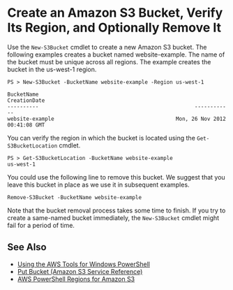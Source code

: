 # Create an Amazon S3 Bucket, Verify Its Region, and Optionally Remove It<a name="pstools-s3-bucket-create"></a>

Use the `New-S3Bucket` cmdlet to create a new Amazon S3 bucket\. The following examples creates a bucket named website\-example\. The name of the bucket must be unique across all regions\. The example creates the bucket in the us\-west\-1 region\.

```
PS > New-S3Bucket -BucketName website-example -Region us-west-1

BucketName                                                  CreationDate
----------                                                  ------------
website-example                                       Mon, 26 Nov 2012 00:41:08 GMT
```

You can verify the region in which the bucket is located using the `Get-S3BucketLocation` cmdlet\.

```
PS > Get-S3BucketLocation -BucketName website-example
us-west-1
```

You could use the following line to remove this bucket\. We suggest that you leave this bucket in place as we use it in subsequent examples\.

```
Remove-S3Bucket -BucketName website-example
```

Note that the bucket removal process takes some time to finish\. If you try to create a same\-named bucket immediately, the `New-S3Bucket` cmdlet might fail for a period of time\.

## See Also<a name="pstools-seealso-s3-bucket-create"></a>
+  [Using the AWS Tools for Windows PowerShell](pstools-using.md) 
+  [Put Bucket \(Amazon S3 Service Reference\)](https://docs.aws.amazon.com/AmazonS3/latest/API/RESTBucketPUT.html) 
+  [AWS PowerShell Regions for Amazon S3](https://docs.aws.amazon.com/general/latest/gr/rande.html#s3_region) 